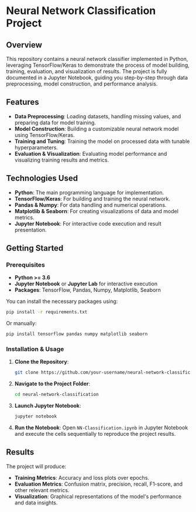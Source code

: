 # Neural Network Classification Project

## Overview

This repository contains a neural network classifier implemented in Python, leveraging TensorFlow/Keras to demonstrate the process of model building, training, evaluation, and visualization of results. The project is fully documented in a Jupyter Notebook, guiding you step-by-step through data preprocessing, model construction, and performance analysis.

## Features

- **Data Preprocessing**: Loading datasets, handling missing values, and preparing data for model training.
- **Model Construction**: Building a customizable neural network model using TensorFlow/Keras.
- **Training and Tuning**: Training the model on processed data with tunable hyperparameters.
- **Evaluation & Visualization**: Evaluating model performance and visualizing training results and metrics.

## Technologies Used

- **Python**: The main programming language for implementation.
- **TensorFlow/Keras**: For building and training the neural network.
- **Pandas & Numpy**: For data handling and numerical operations.
- **Matplotlib & Seaborn**: For creating visualizations of data and model metrics.
- **Jupyter Notebook**: For interactive code execution and result presentation.

## Getting Started

### Prerequisites

- **Python >= 3.6**
- **Jupyter Notebook** or **Jupyter Lab** for interactive execution
- **Packages**: TensorFlow, Pandas, Numpy, Matplotlib, Seaborn

You can install the necessary packages using:
```bash
pip install -r requirements.txt
```
Or manually:
```bash
pip install tensorflow pandas numpy matplotlib seaborn
```

### Installation & Usage

1. **Clone the Repository**:
    ```bash
    git clone https://github.com/your-username/neural-network-classification.git
    ```
2. **Navigate to the Project Folder**:
    ```bash
    cd neural-network-classification
    ```
3. **Launch Jupyter Notebook**:
    ```bash
    jupyter notebook
    ```
4. **Run the Notebook**: Open `NN-Classification.ipynb` in Jupyter Notebook and execute the cells sequentially to reproduce the project results.

## Results

The project will produce:
- **Training Metrics**: Accuracy and loss plots over epochs.
- **Evaluation Metrics**: Confusion matrix, precision, recall, F1-score, and other relevant metrics.
- **Visualization**: Graphical representations of the model's performance and data insights.
